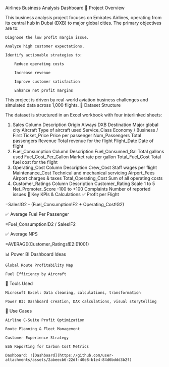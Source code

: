 Airlines Business Analysis Dashboard
🚀 Project Overview

This business analysis project focuses on Emirates Airlines, operating from its central hub in Dubai (DXB) to major global cities. The primary objectives are to:

    Diagnose the low profit margin issue.

    Analyze high customer expectations.

    Identify actionable strategies to:

        Reduce operating costs

        Increase revenue

        Improve customer satisfaction

        Enhance net profit margins

This project is driven by real-world aviation business challenges and simulated data across 1,000 flights.
📁 Dataset Structure

The dataset is structured in an Excel workbook with four interlinked sheets:
1. Sales
Column	Description
Origin	Always DXB
Destination	Major global city
Aircraft	Type of aircraft used
Service_Class	Economy / Business / First
Ticket_Price	Price per passenger
Num_Passengers	Total passengers
Revenue	Total revenue for the flight
Flight_Date	Date of flight
2. Fuel_Consumption
Column	Description
Fuel_Consumed_Gal	Total gallons used
Fuel_Cost_Per_Gallon	Market rate per gallon
Total_Fuel_Cost	Total fuel cost for the flight
3. Operating_Cost
Column	Description
Crew_Cost	Staff wages per flight
Maintenance_Cost	Technical and mechanical servicing
Airport_Fees	Airport charges & taxes
Total_Operating_Cost	Sum of all operating costs
4. Customer_Ratings
Column	Description
Customer_Rating	Scale 1 to 5
Net_Promoter_Score	-100 to +100
Complaints	Number of reported issues
🧠 Key KPIs & Calculations
✅ Profit per Flight

=Sales!G2 - (Fuel_Consumption!F2 + Operating_Cost!G2)

✅ Average Fuel Per Passenger

=Fuel_Consumption!D2 / Sales!F2

✅ Average NPS

=AVERAGE(Customer_Ratings!E2:E1001)

📊 Power BI Dashboard Ideas

    Global Route Profitability Map

    Fuel Efficiency by Aircraft

  

🧰 Tools Used

    Microsoft Excel: Data cleaning, calculations, transformation

    Power BI: Dashboard creation, DAX calculations, visual storytelling


🧩 Use Cases

    Airline C-Suite Profit Optimization

    Route Planning & Fleet Management

    Customer Experience Strategy

    ESG Reporting for Carbon Cost Metrics

    Dashboard: ![Dashboard](https://github.com/user-attachments/assets/2abeecb6-22df-40e8-b1e4-84d6bddd3b2f)
    
